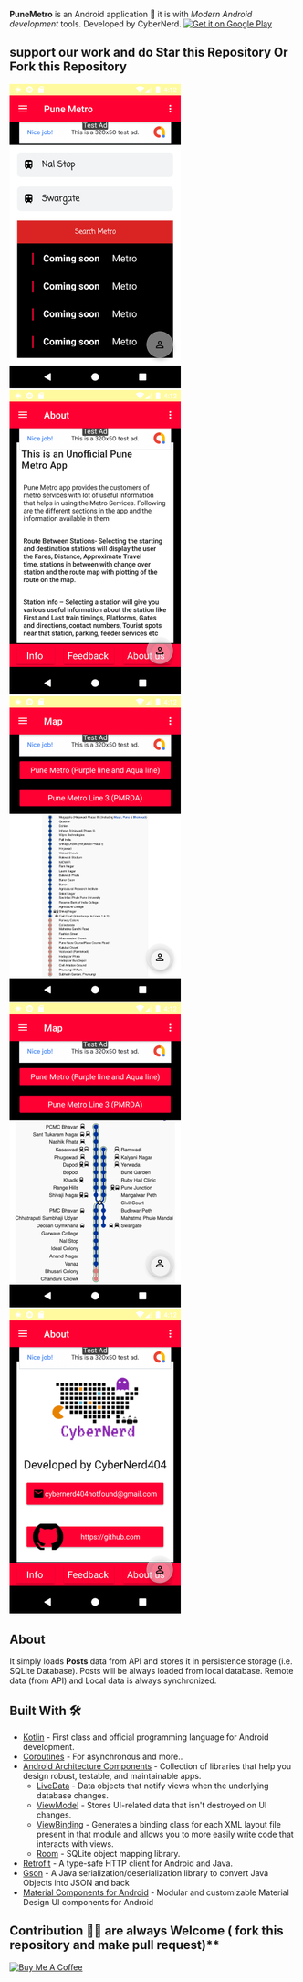 **PuneMetro** is an Android application 📱 it is with *Modern Android development* tools. Developed by CyberNerd. 
<a href="https://play.google.com/store/apps/details?id=com.cypherx.punemetro"><img alt="Get it on Google Play" src="https://play.google.com/intl/en_us/badges/images/generic/en-play-badge.png" height=60px /></a>


## support our work and do Star this Repository Or Fork this Repository

<div align="left">
    <img src="extra/latest1.png" width="300px"</img> 
    <img src="extra/latest2.png" width="300px"</img> 
    <img src="extra/latest5.png" width="300px"</img>
</div>
<div align="left">
    <img src="extra/latest3.png" width="300px"</img> 
    <img src="extra/latest4.png" width="300px"</img>
    
                                             
</div>


## About
It simply loads **Posts** data from API and stores it in persistence storage (i.e. SQLite Database). Posts will be always loaded from local database. Remote data (from API) and Local data is always synchronized.

## Built With 🛠
- [Kotlin](https://kotlinlang.org/) - First class and official programming language for Android development.
- [Coroutines](https://kotlinlang.org/docs/reference/coroutines-overview.html) - For asynchronous and more..
- [Android Architecture Components](https://developer.android.com/topic/libraries/architecture) - Collection of libraries that help you design robust, testable, and maintainable apps.
  - [LiveData](https://developer.android.com/topic/libraries/architecture/livedata) - Data objects that notify views when the underlying database changes.
  - [ViewModel](https://developer.android.com/topic/libraries/architecture/viewmodel) - Stores UI-related data that isn't destroyed on UI changes. 
  - [ViewBinding](https://developer.android.com/topic/libraries/view-binding) - Generates a binding class for each XML layout file present in that module and allows you to more easily write code that interacts with views.
  - [Room](https://developer.android.com/topic/libraries/architecture/room) - SQLite object mapping library.
- [Retrofit](https://square.github.io/retrofit/) - A type-safe HTTP client for Android and Java.
- [Gson](https://github.com/google/gson) - A Java serialization/deserialization library to convert Java Objects into JSON and back
- [Material Components for Android](https://github.com/material-components/material-components-android) - Modular and customizable Material Design UI components for Android

## Contribution 🙏🏻 are always Welcome ( fork this repository and make pull request)**
<a href="https://www.buymeacoffee.com/LJ9VFRB" target="_blank"><img src="https://bmc-cdn.nyc3.digitaloceanspaces.com/BMC-button-images/custom_images/orange_img.png" alt="Buy Me A Coffee" style="height: auto !important;width: auto !important;" ></a>
